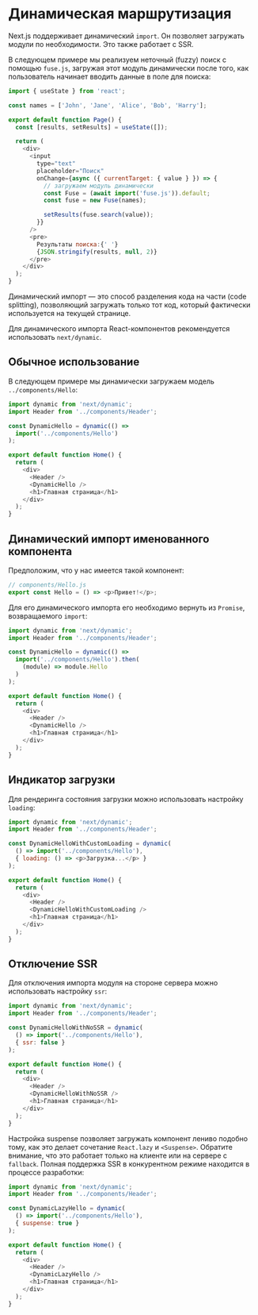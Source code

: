 # Динамическая маршрутизация

Next.js поддерживает динамический `import`. Он позволяет загружать модули по необходимости. Это также работает с SSR.

В следующем примере мы реализуем неточный (fuzzy) поиск с помощью `fuse.js`, загружая этот модуль динамически после того, как пользователь начинает вводить данные в поле для поиска:

```js
import { useState } from 'react';

const names = ['John', 'Jane', 'Alice', 'Bob', 'Harry'];

export default function Page() {
  const [results, setResults] = useState([]);

  return (
    <div>
      <input
        type="text"
        placeholder="Поиск"
        onChange={async ({ currentTarget: { value } }) => {
          // загружаем модуль динамически
          const Fuse = (await import('fuse.js')).default;
          const fuse = new Fuse(names);

          setResults(fuse.search(value));
        }}
      />
      <pre>
        Результаты поиска:{' '}
        {JSON.stringify(results, null, 2)}
      </pre>
    </div>
  );
}
```

Динамический импорт — это способ разделения кода на части (code splitting), позволяющий загружать только тот код, который фактически используется на текущей странице.

Для динамического импорта React-компонентов рекомендуется использовать `next/dynamic`.

## Обычное использование

В следующем примере мы динамически загружаем модель `../components/Hello`:

```js
import dynamic from 'next/dynamic';
import Header from '../components/Header';

const DynamicHello = dynamic(() =>
  import('../components/Hello')
);

export default function Home() {
  return (
    <div>
      <Header />
      <DynamicHello />
      <h1>Главная страница</h1>
    </div>
  );
}
```

## Динамический импорт именованного компонента

Предположим, что у нас имеется такой компонент:

```js
// components/Hello.js
export const Hello = () => <p>Привет!</p>;
```

Для его динамического импорта его необходимо вернуть из `Promise`, возвращаемого `import`:

```js
import dynamic from 'next/dynamic';
import Header from '../components/Header';

const DynamicHello = dynamic(() =>
  import('../components/Hello').then(
    (module) => module.Hello
  )
);

export default function Home() {
  return (
    <div>
      <Header />
      <DynamicHello />
      <h1>Главная страница</h1>
    </div>
  );
}
```

## Индикатор загрузки

Для рендеринга состояния загрузки можно использовать настройку `loading`:

```js
import dynamic from 'next/dynamic';
import Header from '../components/Header';

const DynamicHelloWithCustomLoading = dynamic(
  () => import('../components/Hello'),
  { loading: () => <p>Загрузка...</p> }
);

export default function Home() {
  return (
    <div>
      <Header />
      <DynamicHelloWithCustomLoading />
      <h1>Главная страница</h1>
    </div>
  );
}
```

## Отключение SSR

Для отключения импорта модуля на стороне сервера можно использовать настройку `ssr`:

```js
import dynamic from 'next/dynamic';
import Header from '../components/Header';

const DynamicHelloWithNoSSR = dynamic(
  () => import('../components/Hello'),
  { ssr: false }
);

export default function Home() {
  return (
    <div>
      <Header />
      <DynamicHelloWithNoSSR />
      <h1>Главная страница</h1>
    </div>
  );
}
```

Настройка suspense позволяет загружать компонент лениво подобно тому, как это делает сочетание `React.lazy` и `<Suspense>`. Обратите внимание, что это работает только на клиенте или на сервере с `fallback`. Полная поддержка SSR в конкурентном режиме находится в процессе разработки:

```js
import dynamic from 'next/dynamic';
import Header from '../components/Header';

const DynamicLazyHello = dynamic(
  () => import('../components/Hello'),
  { suspense: true }
);

export default function Home() {
  return (
    <div>
      <Header />
      <DynamicLazyHello />
      <h1>Главная страница</h1>
    </div>
  );
}
```
